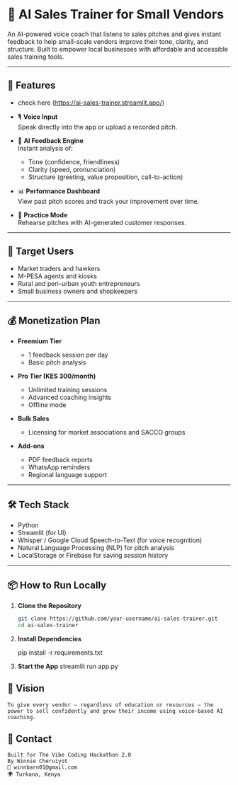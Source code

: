 # 🧠 AI Sales Trainer for Small Vendors

An AI-powered voice coach that listens to sales pitches and gives instant feedback to help small-scale vendors improve their tone, clarity, and structure. Built to empower local businesses with affordable and accessible sales training tools.

---

## 🚀 Features

- check here (https://ai-sales-trainer.streamlit.app/)
  
- 🎙️ **Voice Input**  
  Speak directly into the app or upload a recorded pitch.

- 🧠 **AI Feedback Engine**  
  Instant analysis of:
  - Tone (confidence, friendliness)
  - Clarity (speed, pronunciation)
  - Structure (greeting, value proposition, call-to-action)

- 📊 **Performance Dashboard**  
  View past pitch scores and track your improvement over time.

- 🔁 **Practice Mode**  
  Rehearse pitches with AI-generated customer responses.

---

## 📱 Target Users

- Market traders and hawkers  
- M-PESA agents and kiosks  
- Rural and peri-urban youth entrepreneurs  
- Small business owners and shopkeepers  

---

## 💰 Monetization Plan

- **Freemium Tier**  
  - 1 feedback session per day  
  - Basic pitch analysis  

- **Pro Tier (KES 300/month)**  
  - Unlimited training sessions  
  - Advanced coaching insights  
  - Offline mode  

- **Bulk Sales**  
  - Licensing for market associations and SACCO groups  

- **Add-ons**  
  - PDF feedback reports  
  - WhatsApp reminders  
  - Regional language support

---

## 🛠 Tech Stack

- Python  
- Streamlit (for UI)  
- Whisper / Google Cloud Speech-to-Text (for voice recognition)  
- Natural Language Processing (NLP) for pitch analysis  
- LocalStorage or Firebase for saving session history  

---

## 📦 How to Run Locally

1. **Clone the Repository**
   ```bash
   git clone https://github.com/your-username/ai-sales-trainer.git
   cd ai-sales-trainer

2. **Install Dependencies**

    pip install -r requirements.txt

3. **Start the App**
    streamlit run app.py

## 🎯 Vision
    To give every vendor — regardless of education or resources — the power to sell confidently and grow their income using voice-based AI coaching.

## 🤝 Contact
    Built for The Vibe Coding Hackathon 2.0
    By Winnie Cheruiyot
    📧 winnbarn01@gmail.com
    🌍 Turkana, Kenya
